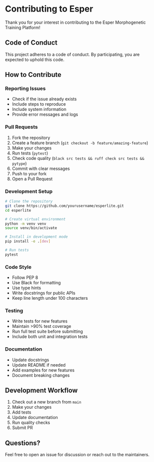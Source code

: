 # Contributing to Esper

Thank you for your interest in contributing to the Esper Morphogenetic Training Platform!

## Code of Conduct

This project adheres to a code of conduct. By participating, you are expected to uphold this code.

## How to Contribute

### Reporting Issues

- Check if the issue already exists
- Include steps to reproduce
- Include system information
- Provide error messages and logs

### Pull Requests

1. Fork the repository
2. Create a feature branch (`git checkout -b feature/amazing-feature`)
3. Make your changes
4. Run tests (`pytest`)
5. Check code quality (`black src tests && ruff check src tests && pytype`)
6. Commit with clear messages
7. Push to your fork
8. Open a Pull Request

### Development Setup

```bash
# Clone the repository
git clone https://github.com/yourusername/esperlite.git
cd esperlite

# Create virtual environment
python -m venv venv
source venv/bin/activate

# Install in development mode
pip install -e .[dev]

# Run tests
pytest
```

### Code Style

- Follow PEP 8
- Use Black for formatting
- Use type hints
- Write docstrings for public APIs
- Keep line length under 100 characters

### Testing

- Write tests for new features
- Maintain >90% test coverage
- Run full test suite before submitting
- Include both unit and integration tests

### Documentation

- Update docstrings
- Update README if needed
- Add examples for new features
- Document breaking changes

## Development Workflow

1. Check out a new branch from `main`
2. Make your changes
3. Add tests
4. Update documentation
5. Run quality checks
6. Submit PR

## Questions?

Feel free to open an issue for discussion or reach out to the maintainers.
